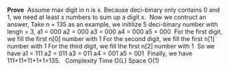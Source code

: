**Prove**
​
Assume max digit in n is x.
Because deci-binary only contains 0 and 1,
we need at least x numbers to sum up a digit x.
​
Now we contruct an answer,
Take n = 135 as an example,
we initilize 5 deci-binary number with lengh = 3,
a1 = 000
a2 = 000
a3 = 000
a4 = 000
a5 = 000
​
For the first digit, we fill the first n[0] number with 1
For the second digit, we fill the first n[1] number with 1
For the third digit, we fill the first n[2] number with 1
​
So we have
a1 = 111
a2 = 011
a3 = 011
a4 = 001
a5 = 001
​
Finally, we have 111+11+11+1+1=135.
​
​
Complexity
Time O(L)
Space O(1)